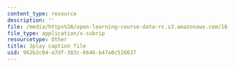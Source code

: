 ```yaml
---
content_type: resource
description: ''
file: /media/https%3A/open-learning-course-data-rc.s3.amazonaws.com/18-085-computational-science-and-engineering-i-fall-2008/962b2c04a7df383c6646b47a0c526637_E1o1h-_4Bn4.srt
file_type: application/x-subrip
resourcetype: Other
title: 3play caption file
uid: 962b2c04-a7df-383c-6646-b47a0c526637
---
```

